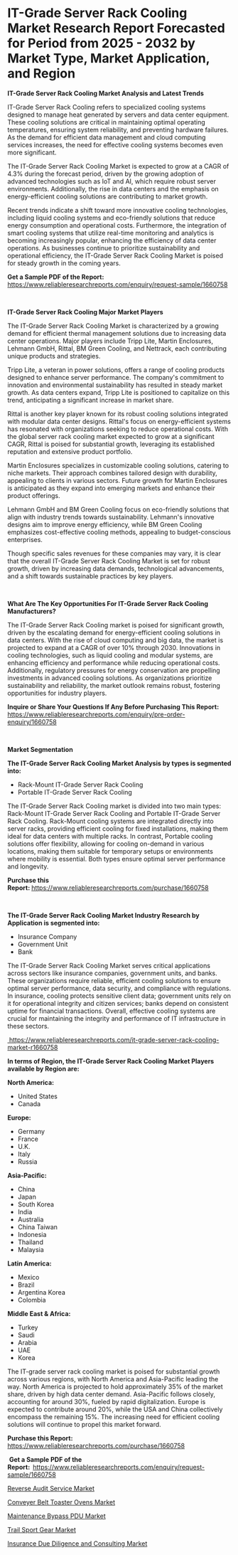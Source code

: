 <p><h1>IT-Grade Server Rack Cooling Market Research Report Forecasted for Period from 2025 -  2032 by Market Type, Market Application, and Region</h1></p><p><strong>IT-Grade Server Rack Cooling Market Analysis and Latest Trends</strong></p>
<p><p>IT-Grade Server Rack Cooling refers to specialized cooling systems designed to manage heat generated by servers and data center equipment. These cooling solutions are critical in maintaining optimal operating temperatures, ensuring system reliability, and preventing hardware failures. As the demand for efficient data management and cloud computing services increases, the need for effective cooling systems becomes even more significant.</p><p>The IT-Grade Server Rack Cooling Market is expected to grow at a CAGR of 4.3% during the forecast period, driven by the growing adoption of advanced technologies such as IoT and AI, which require robust server environments. Additionally, the rise in data centers and the emphasis on energy-efficient cooling solutions are contributing to market growth. </p><p>Recent trends indicate a shift toward more innovative cooling technologies, including liquid cooling systems and eco-friendly solutions that reduce energy consumption and operational costs. Furthermore, the integration of smart cooling systems that utilize real-time monitoring and analytics is becoming increasingly popular, enhancing the efficiency of data center operations. As businesses continue to prioritize sustainability and operational efficiency, the IT-Grade Server Rack Cooling Market is poised for steady growth in the coming years.</p></p>
<p><strong>Get a Sample PDF of the Report:&nbsp;</strong> <a href="https://www.reliableresearchreports.com/enquiry/request-sample/1660758?utm_campaign=9&utm_medium=2&utm_source=Github&utm_content=ia&utm_term=29032025&utm_id=it-grade-server-rack-cooling">https://www.reliableresearchreports.com/enquiry/request-sample/1660758</a></p>
<p>&nbsp;</p>
<p><strong>IT-Grade Server Rack Cooling Major Market Players</strong></p>
<p><p>The IT-Grade Server Rack Cooling Market is characterized by a growing demand for efficient thermal management solutions due to increasing data center operations. Major players include Tripp Lite, Martin Enclosures, Lehmann GmbH, Rittal, BM Green Cooling, and Nettrack, each contributing unique products and strategies.</p><p>Tripp Lite, a veteran in power solutions, offers a range of cooling products designed to enhance server performance. The company's commitment to innovation and environmental sustainability has resulted in steady market growth. As data centers expand, Tripp Lite is positioned to capitalize on this trend, anticipating a significant increase in market share.</p><p>Rittal is another key player known for its robust cooling solutions integrated with modular data center designs. Rittal's focus on energy-efficient systems has resonated with organizations seeking to reduce operational costs. With the global server rack cooling market expected to grow at a significant CAGR, Rittal is poised for substantial growth, leveraging its established reputation and extensive product portfolio.</p><p>Martin Enclosures specializes in customizable cooling solutions, catering to niche markets. Their approach combines tailored design with durability, appealing to clients in various sectors. Future growth for Martin Enclosures is anticipated as they expand into emerging markets and enhance their product offerings.</p><p>Lehmann GmbH and BM Green Cooling focus on eco-friendly solutions that align with industry trends towards sustainability. Lehmann's innovative designs aim to improve energy efficiency, while BM Green Cooling emphasizes cost-effective cooling methods, appealing to budget-conscious enterprises.</p><p>Though specific sales revenues for these companies may vary, it is clear that the overall IT-Grade Server Rack Cooling Market is set for robust growth, driven by increasing data demands, technological advancements, and a shift towards sustainable practices by key players.</p></p>
<p>&nbsp;</p>
<p><strong>What Are The Key Opportunities For IT-Grade Server Rack Cooling Manufacturers?</strong></p>
<p><p>The IT-Grade Server Rack Cooling market is poised for significant growth, driven by the escalating demand for energy-efficient cooling solutions in data centers. With the rise of cloud computing and big data, the market is projected to expand at a CAGR of over 10% through 2030. Innovations in cooling technologies, such as liquid cooling and modular systems, are enhancing efficiency and performance while reducing operational costs. Additionally, regulatory pressures for energy conservation are propelling investments in advanced cooling solutions. As organizations prioritize sustainability and reliability, the market outlook remains robust, fostering opportunities for industry players.</p></p>
<p><strong>Inquire or Share Your Questions If Any Before Purchasing This Report:</strong> <a href="https://www.reliableresearchreports.com/enquiry/pre-order-enquiry/1660758?utm_campaign=9&utm_medium=2&utm_source=Github&utm_content=ia&utm_term=29032025&utm_id=it-grade-server-rack-cooling">https://www.reliableresearchreports.com/enquiry/pre-order-enquiry/1660758</a></p>
<p>&nbsp;</p>
<p><strong>Market Segmentation</strong></p>
<p><strong>The IT-Grade Server Rack Cooling Market Analysis by types is segmented into:</strong></p>
<p><ul><li>Rack-Mount IT-Grade Server Rack Cooling</li><li>Portable IT-Grade Server Rack Cooling</li></ul></p>
<p><p>The IT-Grade Server Rack Cooling market is divided into two main types: Rack-Mount IT-Grade Server Rack Cooling and Portable IT-Grade Server Rack Cooling. Rack-Mount cooling systems are integrated directly into server racks, providing efficient cooling for fixed installations, making them ideal for data centers with multiple racks. In contrast, Portable cooling solutions offer flexibility, allowing for cooling on-demand in various locations, making them suitable for temporary setups or environments where mobility is essential. Both types ensure optimal server performance and longevity.</p></p>
<p><strong>Purchase this Report:&nbsp;</strong><a href="https://www.reliableresearchreports.com/purchase/1660758?utm_campaign=9&utm_medium=2&utm_source=Github&utm_content=ia&utm_term=29032025&utm_id=it-grade-server-rack-cooling">https://www.reliableresearchreports.com/purchase/1660758</a></p>
<p>&nbsp;</p>
<p><strong>The IT-Grade Server Rack Cooling Market Industry Research by Application is segmented into:</strong></p>
<p><ul><li>Insurance Company</li><li>Government Unit</li><li>Bank</li></ul></p>
<p><p>The IT-Grade Server Rack Cooling Market serves critical applications across sectors like insurance companies, government units, and banks. These organizations require reliable, efficient cooling solutions to ensure optimal server performance, data security, and compliance with regulations. In insurance, cooling protects sensitive client data; government units rely on it for operational integrity and citizen services; banks depend on consistent uptime for financial transactions. Overall, effective cooling systems are crucial for maintaining the integrity and performance of IT infrastructure in these sectors.</p></p>
<p><a href="https://www.reliableresearchreports.com/it-grade-server-rack-cooling-market-r1660758?utm_campaign=9&utm_medium=2&utm_source=Github&utm_content=ia&utm_term=29032025&utm_id=it-grade-server-rack-cooling">&nbsp;https://www.reliableresearchreports.com/it-grade-server-rack-cooling-market-r1660758</a></p>
<p><strong>In terms of Region, the IT-Grade Server Rack Cooling Market Players available by Region are:</strong></p>
<p>
    <p> <strong> North America: </strong>
        <ul>
            <li>United States</li>
            <li>Canada</li>
        </ul>
        </p> 
    <p> <strong> Europe: </strong>
        <ul>
            <li>Germany</li>
            <li>France</li>
            <li>U.K.</li>
            <li>Italy</li>
            <li>Russia</li>
        </ul>
        </p> 
    <p> <strong> Asia-Pacific: </strong>
        <ul>
            <li>China</li>
            <li>Japan</li>
            <li>South Korea</li>
            <li>India</li>
            <li>Australia</li>
            <li>China Taiwan</li>
            <li>Indonesia</li>
            <li>Thailand</li>
            <li>Malaysia</li>
        </ul>
        </p> 
    <p> <strong> Latin America: </strong>
        <ul>
            <li>Mexico</li>
            <li>Brazil</li>
            <li>Argentina Korea</li>
            <li>Colombia</li>
        </ul>
        </p> 
    <p> <strong> Middle East & Africa: </strong>
        <ul>
            <li>Turkey</li>
            <li>Saudi</li>
            <li>Arabia</li>
            <li>UAE</li>
            <li>Korea</li>
        </ul>
    </p>
    </p>
<p><p>The IT-grade server rack cooling market is poised for substantial growth across various regions, with North America and Asia-Pacific leading the way. North America is projected to hold approximately 35% of the market share, driven by high data center demand. Asia-Pacific follows closely, accounting for around 30%, fueled by rapid digitalization. Europe is expected to contribute around 20%, while the USA and China collectively encompass the remaining 15%. The increasing need for efficient cooling solutions will continue to propel this market forward.</p></p>
<p><strong>Purchase this Report: </strong><a href="https://www.reliableresearchreports.com/purchase/1660758?utm_campaign=9&utm_medium=2&utm_source=Github&utm_content=ia&utm_term=29032025&utm_id=it-grade-server-rack-cooling">https://www.reliableresearchreports.com/purchase/1660758</a></p>
<p>&nbsp;<strong>Get a Sample PDF of the Report:&nbsp;&nbsp;</strong><a href="https://www.reliableresearchreports.com/enquiry/request-sample/1660758?utm_campaign=9&utm_medium=2&utm_source=Github&utm_content=ia&utm_term=29032025&utm_id=it-grade-server-rack-cooling">https://www.reliableresearchreports.com/enquiry/request-sample/1660758</a></p>
<p><strong></strong></p>
<p><p><a href="https://github.com/shpirttangim48/Market-Research-Report-List-1/blob/main/reverse-audit-service-market.md?utm_campaign=9&utm_medium=2&utm_source=Github&utm_content=ia&utm_term=29032025&utm_id=it-grade-server-rack-cooling">Reverse Audit Service Market</a></p><p><a href="https://github.com/snelldimkeod/Market-Research-Report-List-1/blob/main/conveyer-belt-toaster-ovens-market.md?utm_campaign=9&utm_medium=2&utm_source=Github&utm_content=ia&utm_term=29032025&utm_id=it-grade-server-rack-cooling">Conveyer Belt Toaster Ovens Market</a></p><p><a href="https://github.com/edriceakeime/Market-Research-Report-List-1/blob/main/maintenance-bypass-pdu-market.md?utm_campaign=9&utm_medium=2&utm_source=Github&utm_content=ia&utm_term=29032025&utm_id=it-grade-server-rack-cooling">Maintenance Bypass PDU Market</a></p><p><a href="https://github.com/gakpasulgun/Market-Research-Report-List-1/blob/main/trail-sport-gear-market.md?utm_campaign=9&utm_medium=2&utm_source=Github&utm_content=ia&utm_term=29032025&utm_id=it-grade-server-rack-cooling">Trail Sport Gear Market</a></p><p><a href="https://github.com/kitkaeberz5z/Market-Research-Report-List-1/blob/main/insurance-due-diligence-and-consulting-market.md?utm_campaign=9&utm_medium=2&utm_source=Github&utm_content=ia&utm_term=29032025&utm_id=it-grade-server-rack-cooling">Insurance Due Diligence and Consulting Market</a></p></p>